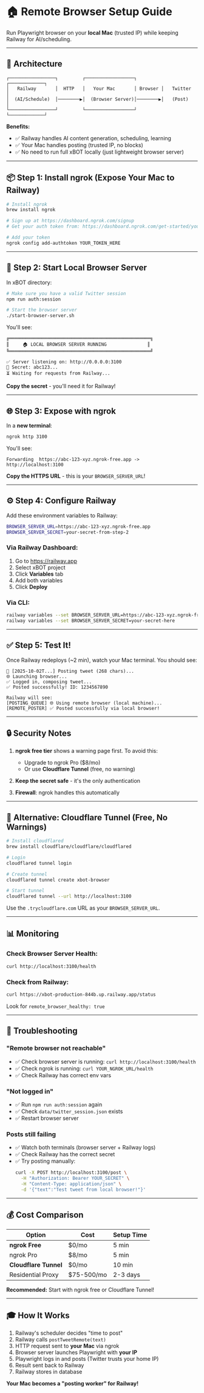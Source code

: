 # 🏠 Remote Browser Setup Guide

Run Playwright browser on your **local Mac** (trusted IP) while keeping Railway for AI/scheduling.

---

## 🎯 Architecture

```
┌─────────────────┐         ┌──────────────────┐         ┌─────────────┐
│   Railway       │  HTTP   │   Your Mac       │ Browser │   Twitter   │
│  (AI/Schedule)  │────────▶│  (Browser Server)│────────▶│   (Post)    │
└─────────────────┘         └──────────────────┘         └─────────────┘
```

**Benefits:**
- ✅ Railway handles AI content generation, scheduling, learning
- ✅ Your Mac handles posting (trusted IP, no blocks)
- ✅ No need to run full xBOT locally (just lightweight browser server)

---

## 📦 Step 1: Install ngrok (Expose Your Mac to Railway)

```bash
# Install ngrok
brew install ngrok

# Sign up at https://dashboard.ngrok.com/signup
# Get your auth token from: https://dashboard.ngrok.com/get-started/your-authtoken

# Add your token
ngrok config add-authtoken YOUR_TOKEN_HERE
```

---

## 🚀 Step 2: Start Local Browser Server

In xBOT directory:

```bash
# Make sure you have a valid Twitter session
npm run auth:session

# Start the browser server
./start-browser-server.sh
```

You'll see:
```
╔════════════════════════════════════════════════════╗
║     🏠 LOCAL BROWSER SERVER RUNNING               ║
╚════════════════════════════════════════════════════╝

✅ Server listening on: http://0.0.0.0:3100
🔐 Secret: abc123...
⏳ Waiting for requests from Railway...
```

**Copy the secret** - you'll need it for Railway!

---

## 🌐 Step 3: Expose with ngrok

In a **new terminal**:

```bash
ngrok http 3100
```

You'll see:
```
Forwarding  https://abc-123-xyz.ngrok-free.app -> http://localhost:3100
```

**Copy the HTTPS URL** - this is your `BROWSER_SERVER_URL`!

---

## ⚙️ Step 4: Configure Railway

Add these environment variables to Railway:

```bash
BROWSER_SERVER_URL=https://abc-123-xyz.ngrok-free.app
BROWSER_SERVER_SECRET=your-secret-from-step-2
```

### Via Railway Dashboard:
1. Go to https://railway.app
2. Select xBOT project
3. Click **Variables** tab
4. Add both variables
5. Click **Deploy**

### Via CLI:
```bash
railway variables --set BROWSER_SERVER_URL=https://abc-123-xyz.ngrok-free.app
railway variables --set BROWSER_SERVER_SECRET=your-secret-here
```

---

## ✅ Step 5: Test It!

Once Railway redeploys (~2 min), watch your Mac terminal. You should see:

```
🚀 [2025-10-02T...] Posting tweet (268 chars)...
🌐 Launching browser...
✅ Logged in, composing tweet...
✅ Posted successfully! ID: 1234567890

Railway will see:
[POSTING_QUEUE] 🌐 Using remote browser (local machine)...
[REMOTE_POSTER] ✅ Posted successfully via local browser!
```

---

## 🔒 Security Notes

1. **ngrok free tier** shows a warning page first. To avoid this:
   - Upgrade to ngrok Pro ($8/mo)
   - Or use **Cloudflare Tunnel** (free, no warning)

2. **Keep the secret safe** - it's the only authentication

3. **Firewall**: ngrok handles this automatically

---

## 🔄 Alternative: Cloudflare Tunnel (Free, No Warnings)

```bash
# Install cloudflared
brew install cloudflare/cloudflare/cloudflared

# Login
cloudflared tunnel login

# Create tunnel
cloudflared tunnel create xbot-browser

# Start tunnel
cloudflared tunnel --url http://localhost:3100
```

Use the `.trycloudflare.com` URL as your `BROWSER_SERVER_URL`.

---

## 📊 Monitoring

### Check Browser Server Health:
```bash
curl http://localhost:3100/health
```

### Check from Railway:
```bash
curl https://xbot-production-844b.up.railway.app/status
```

Look for `remote_browser_healthy: true`

---

## 🛑 Troubleshooting

### "Remote browser not reachable"
- ✅ Check browser server is running: `curl http://localhost:3100/health`
- ✅ Check ngrok is running: `curl YOUR_NGROK_URL/health`
- ✅ Check Railway has correct env vars

### "Not logged in"
- ✅ Run `npm run auth:session` again
- ✅ Check `data/twitter_session.json` exists
- ✅ Restart browser server

### Posts still failing
- ✅ Watch both terminals (browser server + Railway logs)
- ✅ Check Railway has the correct secret
- ✅ Try posting manually: 
  ```bash
  curl -X POST http://localhost:3100/post \
    -H "Authorization: Bearer YOUR_SECRET" \
    -H "Content-Type: application/json" \
    -d '{"text":"Test tweet from local browser!"}'
  ```

---

## 💰 Cost Comparison

| Option | Cost | Setup Time |
|--------|------|------------|
| **ngrok Free** | $0/mo | 5 min |
| ngrok Pro | $8/mo | 5 min |
| **Cloudflare Tunnel** | $0/mo | 10 min |
| Residential Proxy | $75-500/mo | 2-3 days |

**Recommended:** Start with ngrok free or Cloudflare Tunnel!

---

## 🎓 How It Works

1. Railway's scheduler decides "time to post"
2. Railway calls `postTweetRemote(text)`
3. HTTP request sent to **your Mac** via ngrok
4. Browser server launches Playwright with **your IP**
5. Playwright logs in and posts (Twitter trusts your home IP)
6. Result sent back to Railway
7. Railway stores in database

**Your Mac becomes a "posting worker" for Railway!**

